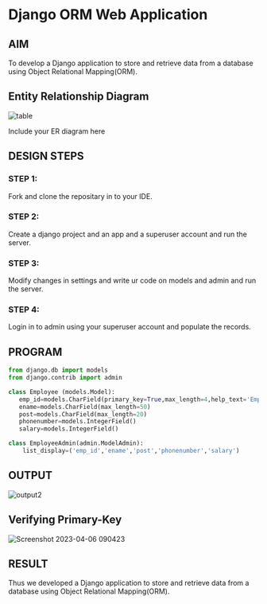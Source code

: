 # Django ORM Web Application

## AIM
To develop a Django application to store and retrieve data from a database using Object Relational Mapping(ORM).

## Entity Relationship Diagram
![table](https://user-images.githubusercontent.com/121117266/230702799-27357c23-a3fd-4bcb-a73f-aaeb4d634adc.png)



Include your ER diagram here

## DESIGN STEPS

### STEP 1:
Fork and clone the repositary in to your IDE.

### STEP 2:
Create a django project and an app and a superuser account and run the server.

### STEP 3:
Modify changes in settings and write ur code on models and admin and run the server.

### STEP 4:
Login in to admin using your superuser account and populate the records.

## PROGRAM
```python
from django.db import models
from django.contrib import admin

class Employee (models.Model):
   emp_id=models.CharField(primary_key=True,max_length=4,help_text='Employee ID')
   ename=models.CharField(max_length=50)
   post=models.CharField(max_length=20)
   phonenumber=models.IntegerField()
   salary=models.IntegerField()

class EmployeeAdmin(admin.ModelAdmin):
    list_display=('emp_id','ename','post','phonenumber','salary')
```

## OUTPUT

![output2](https://user-images.githubusercontent.com/121117266/230702810-bf0fec3d-5a6c-4bbf-a292-568210d41718.png)

## Verifying Primary-Key

![Screenshot 2023-04-06 090423](https://user-images.githubusercontent.com/121117266/230702977-9bf9097e-3e65-4394-8f90-ac0bf82845db.png)



## RESULT
Thus we developed a Django application to store and retrieve data from a database using Object Relational Mapping(ORM).
